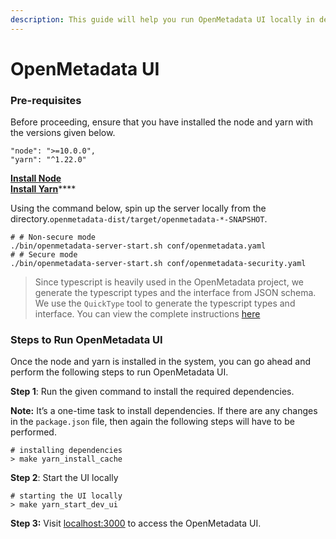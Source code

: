 ```yaml
---
description: This guide will help you run OpenMetadata UI locally in dev mode.
---
```


# OpenMetadata UI

### **Pre-requisites**

Before proceeding, ensure that you have installed the node and yarn with the versions given below.

```
"node": ">=10.0.0",
"yarn": "^1.22.0"
```

[**Install Node**](https://nodejs.org/en/download/)\
[**Install Yarn**](https://classic.yarnpkg.com/lang/en/docs/install/)\*\*\*\*

Using the command below, spin up the server locally from the directory.`openmetadata-dist/target/openmetadata-*-SNAPSHOT`.

```shell
# # Non-secure mode
./bin/openmetadata-server-start.sh conf/openmetadata.yaml
# # Secure mode
./bin/openmetadata-server-start.sh conf/openmetadata-security.yaml
```

> Since typescript is heavily used in the OpenMetadata project, we generate the typescript types and the interface from JSON schema. We use the `QuickType` tool to generate the typescript types and interface. You can view the complete instructions [here](https://docs.open-metadata.org/open-source-community/developer/generate-typescript-types-from-json-schema)

### **Steps to Run OpenMetadata UI**

Once the node and yarn is installed in the system, you can go ahead and perform the following steps to run OpenMetadata UI.

**Step 1**: Run the given command to install the required dependencies.

**Note:** It’s a one-time task to install dependencies. If there are any changes in the `package.json` file, then again the following steps will have to be performed.

```shell
# installing dependencies
> make yarn_install_cache
```

**Step 2**: Start the UI locally

```shell
# starting the UI locally
> make yarn_start_dev_ui
```

**Step 3:** Visit [localhost:3000](http://localhost:3000) to access the OpenMetadata UI.
